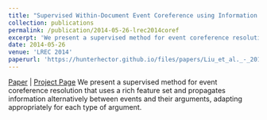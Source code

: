 ```yaml
---
title: "Supervised Within-Document Event Coreference using Information Propagation"
collection: publications
permalink: /publication/2014-05-26-lrec2014coref
excerpt: 'We present a supervised method for event coreference resolution that uses a rich feature set and propagates information alternatively between events and their arguments, adapting appropriately for each type of argument.'
date: 2014-05-26
venue: 'LREC 2014'
paperurl: 'https://hunterhector.github.io/files/papers/Liu_et_al._-_2014_-_Proceedings_of_the_Ninth_International_Conference_on_Language_Resources_and_Evaluation_LREC14.pdf'
---
```

[Paper](https://hunterhector.github.io/files/papers/Liu_et_al._-_2014_-_Proceedings_of_the_Ninth_International_Conference_on_Language_Resources_and_Evaluation_LREC14.pdf) \| [Project Page](#) We present a supervised method for event coreference resolution that uses a rich feature set and propagates information alternatively between events and their arguments, adapting appropriately for each type of argument.
